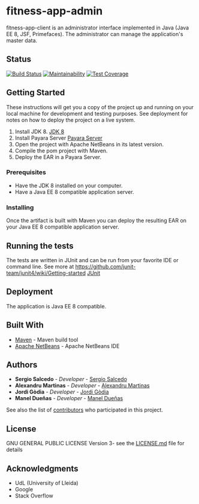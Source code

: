 # fitness-app-admin

fitness-app-client is an administrator interface implemented in Java (Java EE 8, JSF, Primefaces). The administrator can manage the application's master data.

## Status
[![Build Status](https://travis-ci.org/fitness-app-EPS/fitness-app-admin.svg?branch=master)](https://travis-ci.org/fitness-app-EPS/fitness-app-admin) [![Maintainability](https://api.codeclimate.com/v1/badges/641257b825b6ecf278cb/maintainability)](https://codeclimate.com/github/fitness-app-EPS/fitness-app-client/maintainability) [![Test Coverage](https://api.codeclimate.com/v1/badges/641257b825b6ecf278cb/test_coverage)](https://codeclimate.com/github/fitness-app-EPS/fitness-app-client/test_coverage)

## Getting Started

These instructions will get you a copy of the project up and running on your local machine for development and testing purposes. See deployment for notes on how to deploy the project on a live system.
1. Install JDK 8.
[JDK 8](https://www.oracle.com/technetwork/java/javase/downloads/jdk8-downloads-2133151.html)
2. Install Payara Server [Payara Server](https://www.payara.fish/software/downloads/?hsCtaTracking=bd21989b-afba-4c77-b96b-5372331505cb%7Cc0a98431-66a0-480f-b5ab-437ce6c8e5ed)
2. Open the project with Apache NetBeans in its latest version.
3. Compile the pom project with Maven.
4. Deploy the EAR in a Payara Server.

### Prerequisites

- Have the JDK 8 installed on your computer.
- Have a Java EE 8 compatible application server.

### Installing

Once the artifact is built with Maven you can deploy the resulting EAR on your Java EE 8 compatible application server.

## Running the tests

The tests are written in JUnit and can be run from your favorite IDE or command line. See more at https://github.com/junit-team/junit4/wiki/Getting-started
[JUnit](https://github.com/junit-team/junit4/wiki/Getting-started)

## Deployment

The application is Java EE 8 compatible.

## Built With

* [Maven](https://maven.apache.org/) - Maven build tool
* [Apache NetBeans](https://netbeans.apache.org/) - Apache NetBeans IDE

## Authors

* **Sergio Salcedo** - *Developer* - [Sergio Salcedo](https://github.com/Erox7)
* **Alexandru Martinas** - *Developer* - [Alexandru Martinas](https://github.com/malerax213)
* **Jordi Gòdia** - *Developer* - [Jordi Gòdia](https://github.com/jordi002)
* **Manel Dueñas** - *Developer* - [Manel Dueñas](https://github.com/ratchetmdt)

See also the list of [contributors](https://github.com/orgs/fitness-app-EPS/teams/tribu) who participated in this project.

## License

GNU GENERAL PUBLIC LICENSE Version 3- see the [LICENSE.md](https://github.com/fitness-app-EPS/fitness-app-client/blob/master/LICENSE) file for details

## Acknowledgments

* UdL (University of Lleida)
* Google
* Stack Overflow

